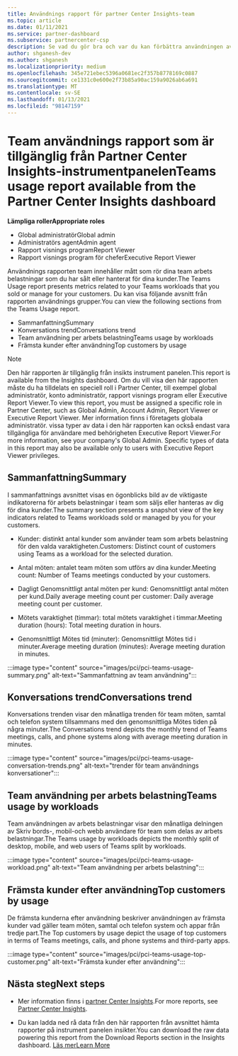 ```yaml
---
title: Användnings rapport för partner Center Insights-team
ms.topic: article
ms.date: 01/11/2021
ms.service: partner-dashboard
ms.subservice: partnercenter-csp
description: Se vad du gör bra och var du kan förbättra användningen av team prenumerationer som du säljer eller hanterar för dina kunder.
author: shganesh-dev
ms.author: shganesh
ms.localizationpriority: medium
ms.openlocfilehash: 345e721ebec5396a0681ec2f357b8778169c0887
ms.sourcegitcommit: ce1331c0e600e2f73b85a90ac159a9026ab6a691
ms.translationtype: MT
ms.contentlocale: sv-SE
ms.lasthandoff: 01/13/2021
ms.locfileid: "98147159"
---
```

# <a name="teams-usage-report-available-from-the-partner-center-insights-dashboard"></a><span data-ttu-id="6f4e0-103">Team användnings rapport som är tillgänglig från Partner Center Insights-instrumentpanelen</span><span class="sxs-lookup"><span data-stu-id="6f4e0-103">Teams usage report available from the Partner Center Insights dashboard</span></span>

<span data-ttu-id="6f4e0-104">**Lämpliga roller**</span><span class="sxs-lookup"><span data-stu-id="6f4e0-104">**Appropriate roles**</span></span>
- <span data-ttu-id="6f4e0-105">Global administratör</span><span class="sxs-lookup"><span data-stu-id="6f4e0-105">Global admin</span></span>
- <span data-ttu-id="6f4e0-106">Administratörs agent</span><span class="sxs-lookup"><span data-stu-id="6f4e0-106">Admin agent</span></span>
- <span data-ttu-id="6f4e0-107">Rapport visnings program</span><span class="sxs-lookup"><span data-stu-id="6f4e0-107">Report Viewer</span></span>
- <span data-ttu-id="6f4e0-108">Rapport visnings program för chefer</span><span class="sxs-lookup"><span data-stu-id="6f4e0-108">Executive Report Viewer</span></span>

<span data-ttu-id="6f4e0-109">Användnings rapporten team innehåller mått som rör dina team arbets belastningar som du har sålt eller hanterat för dina kunder.</span><span class="sxs-lookup"><span data-stu-id="6f4e0-109">The Teams Usage report presents metrics related to your Teams workloads that you sold or manage for your customers.</span></span> <span data-ttu-id="6f4e0-110">Du kan visa följande avsnitt från rapporten användnings grupper.</span><span class="sxs-lookup"><span data-stu-id="6f4e0-110">You can view the following sections from the Teams Usage report.</span></span>

- <span data-ttu-id="6f4e0-111">Sammanfattning</span><span class="sxs-lookup"><span data-stu-id="6f4e0-111">Summary</span></span>
- <span data-ttu-id="6f4e0-112">Konversations trend</span><span class="sxs-lookup"><span data-stu-id="6f4e0-112">Conversations trend</span></span>
- <span data-ttu-id="6f4e0-113">Team användning per arbets belastning</span><span class="sxs-lookup"><span data-stu-id="6f4e0-113">Teams usage by workloads</span></span>
- <span data-ttu-id="6f4e0-114">Främsta kunder efter användning</span><span class="sxs-lookup"><span data-stu-id="6f4e0-114">Top customers by usage</span></span>

 > [!NOTE]
 > <span data-ttu-id="6f4e0-115">Den här rapporten är tillgänglig från insikts instrument panelen.</span><span class="sxs-lookup"><span data-stu-id="6f4e0-115">This report is available from the Insights dashboard.</span></span> <span data-ttu-id="6f4e0-116">Om du vill visa den här rapporten måste du ha tilldelats en speciell roll i Partner Center, till exempel global administratör, konto administratör, rapport visnings program eller Executive Report Viewer.</span><span class="sxs-lookup"><span data-stu-id="6f4e0-116">To view this report, you must be assigned a specific role in Partner Center, such as Global Admin, Account Admin, Report Viewer or Executive Report Viewer.</span></span> <span data-ttu-id="6f4e0-117">Mer information finns i företagets globala administratör. vissa typer av data i den här rapporten kan också endast vara tillgängliga för användare med behörigheten Executive Report Viewer.</span><span class="sxs-lookup"><span data-stu-id="6f4e0-117">For more information, see your company's Global Admin. Specific types of data in this report may also be available only to users with Executive Report Viewer privileges.</span></span>

## <a name="summary"></a><span data-ttu-id="6f4e0-118">Sammanfattning</span><span class="sxs-lookup"><span data-stu-id="6f4e0-118">Summary</span></span>

<span data-ttu-id="6f4e0-119">I sammanfattnings avsnittet visas en ögonblicks bild av de viktigaste indikatorerna för arbets belastningar i team som säljs eller hanteras av dig för dina kunder.</span><span class="sxs-lookup"><span data-stu-id="6f4e0-119">The summary section presents a snapshot view of the key indicators related to Teams workloads sold or managed by you for your customers.</span></span>  

- <span data-ttu-id="6f4e0-120">Kunder: distinkt antal kunder som använder team som arbets belastning för den valda varaktigheten.</span><span class="sxs-lookup"><span data-stu-id="6f4e0-120">Customers: Distinct count of customers using Teams as a workload for the selected duration.</span></span>

- <span data-ttu-id="6f4e0-121">Antal möten: antalet team möten som utförs av dina kunder.</span><span class="sxs-lookup"><span data-stu-id="6f4e0-121">Meeting count: Number of Teams meetings conducted by your customers.</span></span>

- <span data-ttu-id="6f4e0-122">Dagligt Genomsnittligt antal möten per kund: Genomsnittligt antal möten per kund.</span><span class="sxs-lookup"><span data-stu-id="6f4e0-122">Daily average meeting count per customer: Daily average meeting count per customer.</span></span> 

- <span data-ttu-id="6f4e0-123">Mötets varaktighet (timmar): total mötets varaktighet i timmar.</span><span class="sxs-lookup"><span data-stu-id="6f4e0-123">Meeting duration (hours): Total meeting duration in hours.</span></span> 

- <span data-ttu-id="6f4e0-124">Genomsnittligt Mötes tid (minuter): Genomsnittligt Mötes tid i minuter.</span><span class="sxs-lookup"><span data-stu-id="6f4e0-124">Average meeting duration (minutes): Average meeting duration in minutes.</span></span> 

:::image type="content" source="images/pci/pci-teams-usage-summary.png" alt-text="Sammanfattning av team användning":::

## <a name="conversations-trend"></a><span data-ttu-id="6f4e0-126">Konversations trend</span><span class="sxs-lookup"><span data-stu-id="6f4e0-126">Conversations trend</span></span>

<span data-ttu-id="6f4e0-127">Konversations trenden visar den månatliga trenden för team möten, samtal och telefon system tillsammans med den genomsnittliga Mötes tiden på några minuter.</span><span class="sxs-lookup"><span data-stu-id="6f4e0-127">The Conversations trend depicts the monthly trend of Teams meetings, calls, and phone systems along with average meeting duration in minutes.</span></span>

:::image type="content" source="images/pci/pci-teams-usage-conversation-trends.png" alt-text="trender för team användnings konversationer":::

## <a name="teams-usage-by-workloads"></a><span data-ttu-id="6f4e0-129">Team användning per arbets belastning</span><span class="sxs-lookup"><span data-stu-id="6f4e0-129">Teams usage by workloads</span></span>

<span data-ttu-id="6f4e0-130">Team användningen av arbets belastningar visar den månatliga delningen av Skriv bords-, mobil-och webb användare för team som delas av arbets belastningar.</span><span class="sxs-lookup"><span data-stu-id="6f4e0-130">The Teams usage by workloads depicts the monthly split of desktop, mobile, and web users of Teams split by workloads.</span></span>

:::image type="content" source="images/pci/pci-teams-usage-workload.png" alt-text="Team användning per arbets belastning":::

## <a name="top-customers-by-usage"></a><span data-ttu-id="6f4e0-132">Främsta kunder efter användning</span><span class="sxs-lookup"><span data-stu-id="6f4e0-132">Top customers by usage</span></span>

<span data-ttu-id="6f4e0-133">De främsta kunderna efter användning beskriver användningen av främsta kunder vad gäller team möten, samtal och telefon system och appar från tredje part.</span><span class="sxs-lookup"><span data-stu-id="6f4e0-133">The Top customers by usage depict the usage of top customers in terms of Teams meetings, calls, and phone systems and third-party apps.</span></span>

:::image type="content" source="images/pci/pci-teams-usage-top-customer.png" alt-text="Främsta kunder efter användning":::

## <a name="next-steps"></a><span data-ttu-id="6f4e0-135">Nästa steg</span><span class="sxs-lookup"><span data-stu-id="6f4e0-135">Next steps</span></span>

- <span data-ttu-id="6f4e0-136">Mer information finns i [partner Center Insights](partner-center-insights.md).</span><span class="sxs-lookup"><span data-stu-id="6f4e0-136">For more reports, see [Partner Center Insights](partner-center-insights.md).</span></span>

- <span data-ttu-id="6f4e0-137">Du kan ladda ned rå data från den här rapporten från avsnittet hämta rapporter på instrument panelen insikter.</span><span class="sxs-lookup"><span data-stu-id="6f4e0-137">You can download the raw data powering this report from the Download Reports section in the Insights dashboard.</span></span> [<span data-ttu-id="6f4e0-138">Läs mer</span><span class="sxs-lookup"><span data-stu-id="6f4e0-138">Learn More</span></span>](pci-download-reports.md) 
